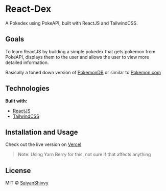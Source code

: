 # React-Dex

A Pokedex using PokeAPI, built with ReactJS and TailwindCSS.

## Goals

To learn ReactJS by building a simple pokedex that gets pokemon from PokeAPI, displays them to the user and allows the user to view more detailed information.

Basically a toned down version of [PokemonDB](https://pokemondb.net/) or similar to [Pokemon.com](https://www.pokemon.com/)

## Technologies

__Built with:__
- [ReactJS](https://reactjs.org/)
- [TailwindCSS](https://tailwindcss.com)

## Installation and Usage

Check out the live version on [Vercel]()

> Note: Using Yarn Berry for this, not sure if that affects anything

## License

MIT © [SaiyanShivvy](https://github.com/SaiyanShivvy/)